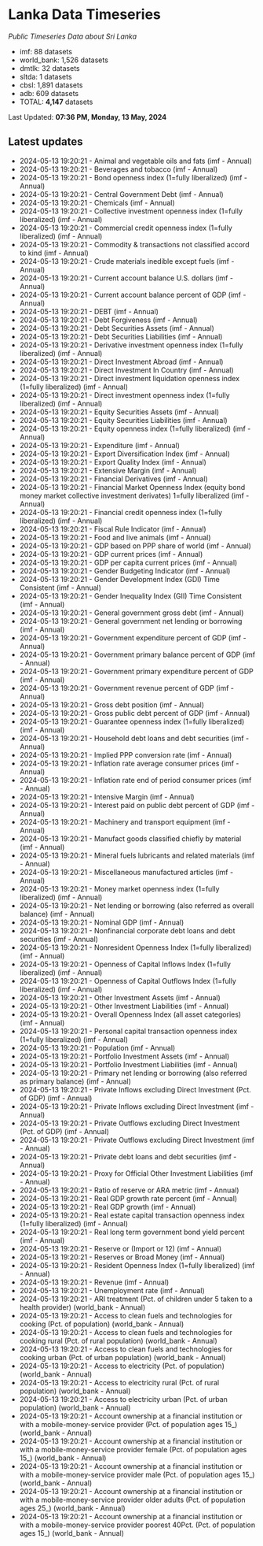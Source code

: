 # Lanka Data Timeseries
*Public Timeseries Data about Sri Lanka*

* imf: 88 datasets
* world_bank: 1,526 datasets
* dmtlk: 32 datasets
* sltda: 1 datasets
* cbsl: 1,891 datasets
* adb: 609 datasets
* TOTAL: **4,147** datasets

Last Updated: **07:36 PM, Monday, 13 May, 2024**

## Latest updates

* 2024-05-13 19:20:21 - Animal and vegetable oils and fats (imf - Annual)
* 2024-05-13 19:20:21 - Beverages and tobacco (imf - Annual)
* 2024-05-13 19:20:21 - Bond openness index (1=fully liberalized) (imf - Annual)
* 2024-05-13 19:20:21 - Central Government Debt (imf - Annual)
* 2024-05-13 19:20:21 - Chemicals (imf - Annual)
* 2024-05-13 19:20:21 - Collective investment openness index (1=fully liberalized) (imf - Annual)
* 2024-05-13 19:20:21 - Commercial credit openness index (1=fully liberalized) (imf - Annual)
* 2024-05-13 19:20:21 - Commodity & transactions not classified accord to kind (imf - Annual)
* 2024-05-13 19:20:21 - Crude materials inedible except fuels (imf - Annual)
* 2024-05-13 19:20:21 - Current account balance U.S. dollars (imf - Annual)
* 2024-05-13 19:20:21 - Current account balance percent of GDP (imf - Annual)
* 2024-05-13 19:20:21 - DEBT (imf - Annual)
* 2024-05-13 19:20:21 - Debt Forgiveness (imf - Annual)
* 2024-05-13 19:20:21 - Debt Securities Assets (imf - Annual)
* 2024-05-13 19:20:21 - Debt Securities Liabilities (imf - Annual)
* 2024-05-13 19:20:21 - Derivative investment openness index (1=fully liberalized) (imf - Annual)
* 2024-05-13 19:20:21 - Direct Investment Abroad (imf - Annual)
* 2024-05-13 19:20:21 - Direct Investment In Country (imf - Annual)
* 2024-05-13 19:20:21 - Direct investment liquidation openness index (1=fully liberalized) (imf - Annual)
* 2024-05-13 19:20:21 - Direct investment openness index (1=fully liberalized) (imf - Annual)
* 2024-05-13 19:20:21 - Equity Securities Assets (imf - Annual)
* 2024-05-13 19:20:21 - Equity Securities Liabilities (imf - Annual)
* 2024-05-13 19:20:21 - Equity openness index (1=fully liberalized) (imf - Annual)
* 2024-05-13 19:20:21 - Expenditure (imf - Annual)
* 2024-05-13 19:20:21 - Export Diversification Index (imf - Annual)
* 2024-05-13 19:20:21 - Export Quality Index (imf - Annual)
* 2024-05-13 19:20:21 - Extensive Margin (imf - Annual)
* 2024-05-13 19:20:21 - Financial Derivatives (imf - Annual)
* 2024-05-13 19:20:21 - Financial Market Openness Index (equity bond money market collective investment derivates) 1=fully liberalized (imf - Annual)
* 2024-05-13 19:20:21 - Financial credit openness index (1=fully liberalized) (imf - Annual)
* 2024-05-13 19:20:21 - Fiscal Rule Indicator (imf - Annual)
* 2024-05-13 19:20:21 - Food and live animals (imf - Annual)
* 2024-05-13 19:20:21 - GDP based on PPP share of world (imf - Annual)
* 2024-05-13 19:20:21 - GDP current prices (imf - Annual)
* 2024-05-13 19:20:21 - GDP per capita current prices (imf - Annual)
* 2024-05-13 19:20:21 - Gender Budgeting Indicator (imf - Annual)
* 2024-05-13 19:20:21 - Gender Development Index (GDI) Time Consistent (imf - Annual)
* 2024-05-13 19:20:21 - Gender Inequality Index (GII) Time Consistent (imf - Annual)
* 2024-05-13 19:20:21 - General government gross debt (imf - Annual)
* 2024-05-13 19:20:21 - General government net lending or borrowing (imf - Annual)
* 2024-05-13 19:20:21 - Government expenditure percent of GDP (imf - Annual)
* 2024-05-13 19:20:21 - Government primary balance percent of GDP (imf - Annual)
* 2024-05-13 19:20:21 - Government primary expenditure percent of GDP (imf - Annual)
* 2024-05-13 19:20:21 - Government revenue percent of GDP (imf - Annual)
* 2024-05-13 19:20:21 - Gross debt position (imf - Annual)
* 2024-05-13 19:20:21 - Gross public debt percent of GDP (imf - Annual)
* 2024-05-13 19:20:21 - Guarantee openness index (1=fully liberalized) (imf - Annual)
* 2024-05-13 19:20:21 - Household debt loans and debt securities (imf - Annual)
* 2024-05-13 19:20:21 - Implied PPP conversion rate (imf - Annual)
* 2024-05-13 19:20:21 - Inflation rate average consumer prices (imf - Annual)
* 2024-05-13 19:20:21 - Inflation rate end of period consumer prices (imf - Annual)
* 2024-05-13 19:20:21 - Intensive Margin (imf - Annual)
* 2024-05-13 19:20:21 - Interest paid on public debt percent of GDP (imf - Annual)
* 2024-05-13 19:20:21 - Machinery and transport equipment (imf - Annual)
* 2024-05-13 19:20:21 - Manufact goods classified chiefly by material (imf - Annual)
* 2024-05-13 19:20:21 - Mineral fuels lubricants and related materials (imf - Annual)
* 2024-05-13 19:20:21 - Miscellaneous manufactured articles (imf - Annual)
* 2024-05-13 19:20:21 - Money market openness index (1=fully liberalized) (imf - Annual)
* 2024-05-13 19:20:21 - Net lending or borrowing (also referred as overall balance) (imf - Annual)
* 2024-05-13 19:20:21 - Nominal GDP (imf - Annual)
* 2024-05-13 19:20:21 - Nonfinancial corporate debt loans and debt securities (imf - Annual)
* 2024-05-13 19:20:21 - Nonresident Openness Index (1=fully liberalized) (imf - Annual)
* 2024-05-13 19:20:21 - Openness of Capital Inflows Index (1=fully liberalized) (imf - Annual)
* 2024-05-13 19:20:21 - Openness of Capital Outflows Index (1=fully liberalized) (imf - Annual)
* 2024-05-13 19:20:21 - Other Investment Assets (imf - Annual)
* 2024-05-13 19:20:21 - Other Investment Liabilities (imf - Annual)
* 2024-05-13 19:20:21 - Overall Openness Index (all asset categories) (imf - Annual)
* 2024-05-13 19:20:21 - Personal capital transaction openness index (1=fully liberalized) (imf - Annual)
* 2024-05-13 19:20:21 - Population (imf - Annual)
* 2024-05-13 19:20:21 - Portfolio Investment Assets (imf - Annual)
* 2024-05-13 19:20:21 - Portfolio Investment Liabilities (imf - Annual)
* 2024-05-13 19:20:21 - Primary net lending or borrowing (also referred as primary balance) (imf - Annual)
* 2024-05-13 19:20:21 - Private Inflows excluding Direct Investment (Pct. of GDP) (imf - Annual)
* 2024-05-13 19:20:21 - Private Inflows excluding Direct Investment (imf - Annual)
* 2024-05-13 19:20:21 - Private Outflows excluding Direct Investment (Pct. of GDP) (imf - Annual)
* 2024-05-13 19:20:21 - Private Outflows excluding Direct Investment (imf - Annual)
* 2024-05-13 19:20:21 - Private debt loans and debt securities (imf - Annual)
* 2024-05-13 19:20:21 - Proxy for Official Other Investment Liabilities (imf - Annual)
* 2024-05-13 19:20:21 - Ratio of reserve or ARA metric (imf - Annual)
* 2024-05-13 19:20:21 - Real GDP growth rate percent (imf - Annual)
* 2024-05-13 19:20:21 - Real GDP growth (imf - Annual)
* 2024-05-13 19:20:21 - Real estate capital transaction openness index (1=fully liberalized) (imf - Annual)
* 2024-05-13 19:20:21 - Real long term government bond yield percent (imf - Annual)
* 2024-05-13 19:20:21 - Reserve or (Import or 12) (imf - Annual)
* 2024-05-13 19:20:21 - Reserves or Broad Money (imf - Annual)
* 2024-05-13 19:20:21 - Resident Openness Index (1=fully liberalized) (imf - Annual)
* 2024-05-13 19:20:21 - Revenue (imf - Annual)
* 2024-05-13 19:20:21 - Unemployment rate (imf - Annual)
* 2024-05-13 19:20:21 - ARI treatment (Pct. of children under 5 taken to a health provider) (world_bank - Annual)
* 2024-05-13 19:20:21 - Access to clean fuels and technologies for cooking (Pct. of population) (world_bank - Annual)
* 2024-05-13 19:20:21 - Access to clean fuels and technologies for cooking rural (Pct. of rural population) (world_bank - Annual)
* 2024-05-13 19:20:21 - Access to clean fuels and technologies for cooking urban (Pct. of urban population) (world_bank - Annual)
* 2024-05-13 19:20:21 - Access to electricity (Pct. of population) (world_bank - Annual)
* 2024-05-13 19:20:21 - Access to electricity rural (Pct. of rural population) (world_bank - Annual)
* 2024-05-13 19:20:21 - Access to electricity urban (Pct. of urban population) (world_bank - Annual)
* 2024-05-13 19:20:21 - Account ownership at a financial institution or with a mobile-money-service provider (Pct. of population ages 15_) (world_bank - Annual)
* 2024-05-13 19:20:21 - Account ownership at a financial institution or with a mobile-money-service provider female (Pct. of population ages 15_) (world_bank - Annual)
* 2024-05-13 19:20:21 - Account ownership at a financial institution or with a mobile-money-service provider male (Pct. of population ages 15_) (world_bank - Annual)
* 2024-05-13 19:20:21 - Account ownership at a financial institution or with a mobile-money-service provider older adults (Pct. of population ages 25_) (world_bank - Annual)
* 2024-05-13 19:20:21 - Account ownership at a financial institution or with a mobile-money-service provider poorest 40Pct. (Pct. of population ages 15_) (world_bank - Annual)